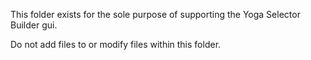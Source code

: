 This folder exists for the sole purpose of supporting the Yoga Selector Builder gui.

Do not add files to or modify files within this folder.